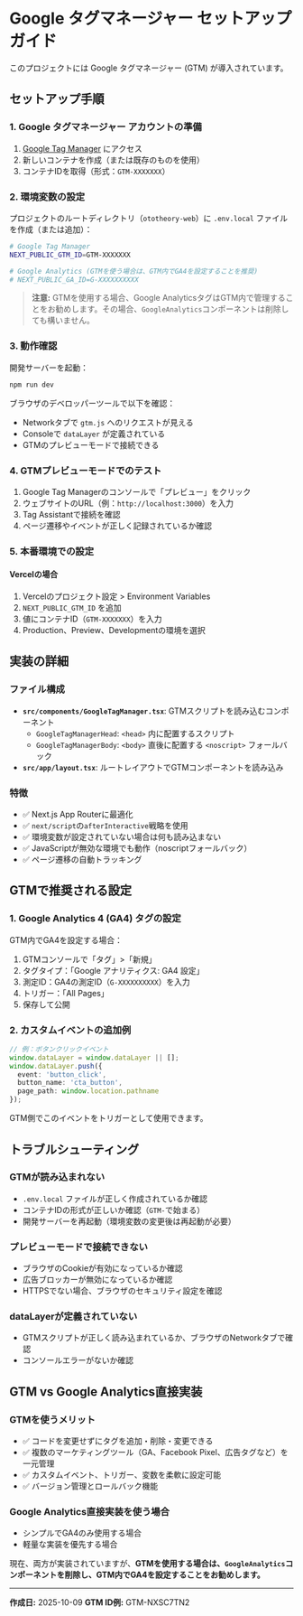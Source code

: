 # Google タグマネージャー セットアップガイド

このプロジェクトには Google タグマネージャー (GTM) が導入されています。

## セットアップ手順

### 1. Google タグマネージャー アカウントの準備

1. [Google Tag Manager](https://tagmanager.google.com/) にアクセス
2. 新しいコンテナを作成（または既存のものを使用）
3. コンテナIDを取得（形式：`GTM-XXXXXXX`）

### 2. 環境変数の設定

プロジェクトのルートディレクトリ（`ototheory-web`）に `.env.local` ファイルを作成（または追加）：

```bash
# Google Tag Manager
NEXT_PUBLIC_GTM_ID=GTM-XXXXXXX

# Google Analytics (GTMを使う場合は、GTM内でGA4を設定することを推奨)
# NEXT_PUBLIC_GA_ID=G-XXXXXXXXXX
```

> **注意:** GTMを使用する場合、Google AnalyticsタグはGTM内で管理することをお勧めします。その場合、`GoogleAnalytics`コンポーネントは削除しても構いません。

### 3. 動作確認

開発サーバーを起動：

```bash
npm run dev
```

ブラウザのデベロッパーツールで以下を確認：
- Networkタブで `gtm.js` へのリクエストが見える
- Consoleで `dataLayer` が定義されている
- GTMのプレビューモードで接続できる

### 4. GTMプレビューモードでのテスト

1. Google Tag Managerのコンソールで「プレビュー」をクリック
2. ウェブサイトのURL（例：`http://localhost:3000`）を入力
3. Tag Assistantで接続を確認
4. ページ遷移やイベントが正しく記録されているか確認

### 5. 本番環境での設定

#### Vercelの場合

1. Vercelのプロジェクト設定 > Environment Variables
2. `NEXT_PUBLIC_GTM_ID` を追加
3. 値にコンテナID（`GTM-XXXXXXX`）を入力
4. Production、Preview、Developmentの環境を選択

## 実装の詳細

### ファイル構成

- **`src/components/GoogleTagManager.tsx`**: GTMスクリプトを読み込むコンポーネント
  - `GoogleTagManagerHead`: `<head>` 内に配置するスクリプト
  - `GoogleTagManagerBody`: `<body>` 直後に配置する `<noscript>` フォールバック
- **`src/app/layout.tsx`**: ルートレイアウトでGTMコンポーネントを読み込み

### 特徴

- ✅ Next.js App Routerに最適化
- ✅ `next/script`の`afterInteractive`戦略を使用
- ✅ 環境変数が設定されていない場合は何も読み込まない
- ✅ JavaScriptが無効な環境でも動作（noscriptフォールバック）
- ✅ ページ遷移の自動トラッキング

## GTMで推奨される設定

### 1. Google Analytics 4 (GA4) タグの設定

GTM内でGA4を設定する場合：

1. GTMコンソールで「タグ」>「新規」
2. タグタイプ：「Google アナリティクス: GA4 設定」
3. 測定ID：GA4の測定ID（`G-XXXXXXXXXX`）を入力
4. トリガー：「All Pages」
5. 保存して公開

### 2. カスタムイベントの追加例

```typescript
// 例：ボタンクリックイベント
window.dataLayer = window.dataLayer || [];
window.dataLayer.push({
  event: 'button_click',
  button_name: 'cta_button',
  page_path: window.location.pathname
});
```

GTM側でこのイベントをトリガーとして使用できます。

## トラブルシューティング

### GTMが読み込まれない

- `.env.local` ファイルが正しく作成されているか確認
- コンテナIDの形式が正しいか確認（`GTM-`で始まる）
- 開発サーバーを再起動（環境変数の変更後は再起動が必要）

### プレビューモードで接続できない

- ブラウザのCookieが有効になっているか確認
- 広告ブロッカーが無効になっているか確認
- HTTPSでない場合、ブラウザのセキュリティ設定を確認

### dataLayerが定義されていない

- GTMスクリプトが正しく読み込まれているか、ブラウザのNetworkタブで確認
- コンソールエラーがないか確認

## GTM vs Google Analytics直接実装

### GTMを使うメリット

- ✅ コードを変更せずにタグを追加・削除・変更できる
- ✅ 複数のマーケティングツール（GA、Facebook Pixel、広告タグなど）を一元管理
- ✅ カスタムイベント、トリガー、変数を柔軟に設定可能
- ✅ バージョン管理とロールバック機能

### Google Analytics直接実装を使う場合

- シンプルでGA4のみ使用する場合
- 軽量な実装を優先する場合

現在、両方が実装されていますが、**GTMを使用する場合は、`GoogleAnalytics`コンポーネントを削除し、GTM内でGA4を設定することをお勧めします。**

---

**作成日:** 2025-10-09
**GTM ID例:** GTM-NXSC7TN2

